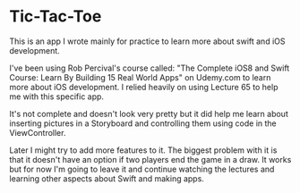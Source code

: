 # Tic-Tac-Toe
This is an app I wrote mainly for practice to learn more about swift and iOS development.

I've been using Rob Percival's course called: "The Complete iOS8 and Swift Course: Learn By Building 15 Real World Apps" on Udemy.com to learn more about iOS development. 
I relied heavily on using Lecture 65 to help me with this specific app.

It's not complete and doesn't look very pretty but it did help me learn about inserting pictures in a Storyboard and controlling them using code in the ViewController.

Later I might try to add more features to it. The biggest problem with it is that it doesn't have an option if two players end the game in a draw.
It works but for now I'm going to leave it and continue watching the lectures and learning other aspects about Swift and making apps.
